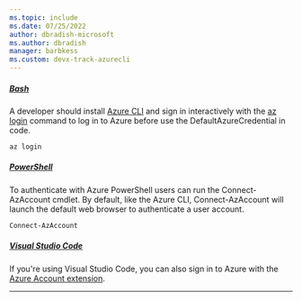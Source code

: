 ```yaml
---
ms.topic: include
ms.date: 07/25/2022
author: dbradish-microsoft
ms.author: dbradish
manager: barbkess
ms.custom: devx-track-azurecli
---
```


##### [Bash](#tab/az-login-terminal-bash) 

A developer should install [Azure CLI](/cli/azure/install-azure-cli) and sign in interactively with the [az login](/cli/azure/authenticate-azure-cli#sign-in-interactively) command to log in to Azure before use the DefaultAzureCredential in code. 

```bash
az login
```

##### [PowerShell](#tab/az-login-terminal-ps)

To authenticate with Azure PowerShell users can run the Connect-AzAccount cmdlet. By default, like the Azure CLI, Connect-AzAccount will launch the default web browser to authenticate a user account.

```powershell
Connect-AzAccount
```

##### [Visual Studio Code](#tab/az-login-vscode)

If you're using Visual Studio Code, you can also sign in to Azure with the [Azure Account extension](https://marketplace.visualstudio.com/items?itemName=ms-vscode.azure-account).

---